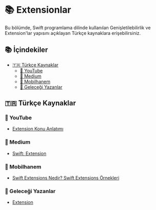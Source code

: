# 📚 Extensionlar

Bu bölümde, Swift programlama dilinde kullanılan Genişletilebilirlik ve Extension'lar yapısını açıklayan Türkçe kaynaklara erişebilirsiniz.

## 📚 İçindekiler

- <a href="#turkce-kaynaklar">🇹🇷 Türkçe Kaynaklar</a>
  - <a href="#youtube">🎥 YouTube</a>
  - <a href="#medium">📝 Medium</a>
  - <a href="#mobilhanem">📱 Mobilhanem</a>
  - <a href="#gelecegi-yazanlar">🚀 Geleceği Yazanlar</a>


## 🇹🇷 Türkçe Kaynaklar

### 🎥 YouTube

- [Extension Konu Anlatımı](https://www.youtube.com/watch?v=vo4DJrPy9xc)

### 📝 Medium

- [Swift: Extension](https://medium.com/turkishkit/swift-ile-extensions-kullanımı-c90d204a743d)

### 📱 Mobilhanem

- [Swift Extensions Nedir? Swift Extensions Örnekleri](https://www.mobilhanem.com/swift-extensions-nedir-ornekleri/)

### 🚀 Geleceği Yazanlar

- [Extension](https://gelecegiyazanlar.turkcell.com.tr/konu/egitim/swift-301/extension)
